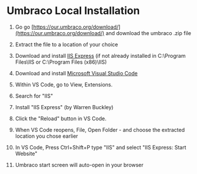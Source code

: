 # Umbraco Local Installation


1. Go go [https://our.umbraco.org/download/](https://our.umbraco.org/download/) and download the umbraco .zip file

2. Extract the file to a location of your choice

3. Download and install [IIS Express](https://www.microsoft.com/en-us/download/details.aspx?id=48264) (if not already installed in C:\Program Files\IIS or C:\Program Files (x86)\IIS)

4. Download and install [Microsoft Visual Studio Code](https://code.visualstudio.com/download)

5. Within VS Code, go to View, Extensions.

6. Search for "IIS"

7. Install "IIS Express" (by Warren Buckley)

8. Click the "Reload" button in VS Code.

9. When VS Code reopens, File, Open Folder - and choose the extracted location you chose earlier

10. In VS Code, Press Ctrl+Shift+P type "IIS" and select "IIS Express: Start Website"

11. Umbraco start screen will auto-open in your browser